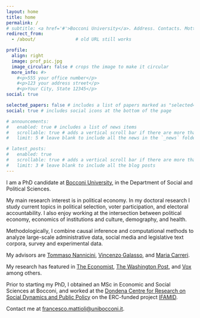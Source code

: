 ```yaml
---
layout: home
title: home
permalink: /
# subtitle: <a href='#'>Bocconi University</a>. Address. Contacts. Motto. Etc.
redirect_from:
  - /about/               # old URL still works

profile:
  align: right
  image: prof_pic.jpg
  image_circular: false # crops the image to make it circular
  more_info: #>
    #<p>555 your office number</p>
    #<p>123 your address street</p>
    #<p>Your City, State 12345</p>
social: true

selected_papers: false # includes a list of papers marked as "selected={true}"
social: true # includes social icons at the bottom of the page

# announcements:
#   enabled: true # includes a list of news items
#   scrollable: true # adds a vertical scroll bar if there are more than 3 news items
#   limit: 5 # leave blank to include all the news in the `_news` folder

# latest_posts:
#   enabled: true
#   scrollable: true # adds a vertical scroll bar if there are more than 3 new posts items
#   limit: 3 # leave blank to include all the blog posts
---
```


I am a PhD candidate at [Bocconi University](https://www.unibocconi.it/en/programs/phd/phd-social-and-political-science-cohort-2021-22), in the Department of Social and Political Sciences.

My main research interest is in political economy. In my doctoral research I study current topics in political selection, voter participation, and electoral accountability. I also enjoy working at the intersection between political economy, economics of institutions and culture, demography, and health.

Methodologically, I combine causal inference and computational methods to analyze large-scale administrative data, social media and legislative text corpora, survey and experimental data.

My advisors are [Tommaso Nannicini](https://www.tommasonannicini.eu/en/research/), [Vincenzo Galasso](https://www.vincenzogalasso.it), and [Maria Carreri](https://www.mariacarreri.com).

My research has featured in [The Economist](https://www.economist.com/graphic-detail/2022/09/23/the-difficulties-of-getting-an-abortion-in-italy), [The Washington Post](https://www.washingtonpost.com/world/interactive/2021/us-abortion-laws-worldwide/), and [Vox](https://www.vox.com/2022/9/24/23369572/italy-election-meloni-brothers-of-italy-far-right) among others.

Prior to starting my PhD, I obtained an MSc in Economic and Social Sciences at Bocconi, and worked at the [Dondena Centre for Research on Social Dynamics and Public Policy](https://dondena.unibocconi.eu) on the ERC-funded project [IFAMID](https://cordis.europa.eu/project/id/694145).

Contact me at [francesco.mattioli@unibocconi.it](mailto:francesco.mattioli@unibocconi.it).
